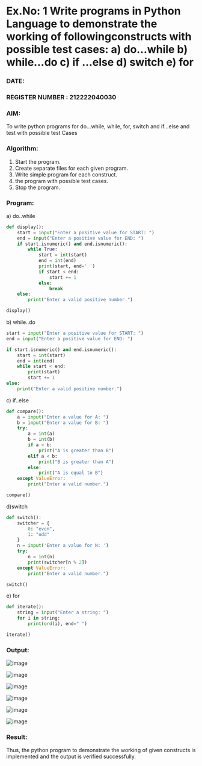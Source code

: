 # Ex.No: 1 Write programs in Python Language to demonstrate the working of followingconstructs with possible test cases: a) do…while b) while…do c) if …else d) switch e) for 

### DATE:                                                                          
### REGISTER NUMBER : 212222040030

### AIM:  
To write python programs for do…while, while, for, switch and if…else and test with possible test 
Cases 

### Algorithm:
1. Start the program.
2. Create separate files for each given program.
3. Write simple program for each construct.
4.  the program with possible test cases.
5. Stop the program.
### Program:
a) do..while

```python
def display(): 
    start = input("Enter a positive value for START: ") 
    end = input("Enter a positive value for END: ") 
    if start.isnumeric() and end.isnumeric(): 
        while True: 
            start = int(start) 
            end = int(end) 
            print(start, end=' ') 
            if start < end: 
                start += 1 
            else: 
                break 
    else: 
        print("Enter a valid positive number.")

display()

```
b) while..do

```python
start = input("Enter a positive value for START: ") 
end = input("Enter a positive value for END: ") 

if start.isnumeric() and end.isnumeric(): 
    start = int(start) 
    end = int(end) 
    while start < end: 
        print(start) 
        start += 1 
else: 
    print("Enter a valid positive number.")

```
c) if..else
```python
def compare(): 
    a = input("Enter a value for A: ") 
    b = input("Enter a value for B: ") 
    try: 
        a = int(a) 
        b = int(b) 
        if a > b: 
            print("A is greater than B") 
        elif a < b: 
            print("B is greater than A") 
        else: 
            print("A is equal to B") 
    except ValueError: 
        print("Enter a valid number.")

compare()

```
d)switch
```python
def switch(): 
    switcher = { 
        0: "even", 
        1: "odd" 
    } 
    n = input('Enter a value for N: ') 
    try: 
        n = int(n) 
        print(switcher[n % 2]) 
    except ValueError: 
        print("Enter a valid number.")

switch()

```
e) for
```python
def iterate(): 
    string = input("Enter a string: ") 
    for i in string: 
        print(ord(i), end=" ") 

iterate()

```




### Output:

![image](https://github.com/user-attachments/assets/05fdc0c2-d509-4196-8fc6-de06e2f6b540)

![image](https://github.com/user-attachments/assets/78e87b9f-753a-4a20-9def-0cd4486393fe)

![image](https://github.com/user-attachments/assets/a61e1d0b-0b81-4c70-b5d0-9cc2da8b32e4)

![image](https://github.com/user-attachments/assets/51c63f74-9829-4604-902a-2948ecc348ef)

![image](https://github.com/user-attachments/assets/badad15a-7fec-4269-a0cb-7054c6026014)

![image](https://github.com/user-attachments/assets/e8b5abcc-e3b1-4f31-8296-be8437fb7cd9)



### Result:
Thus, the python program to demonstrate the working of given constructs is implemented and the output is verified successfully.
